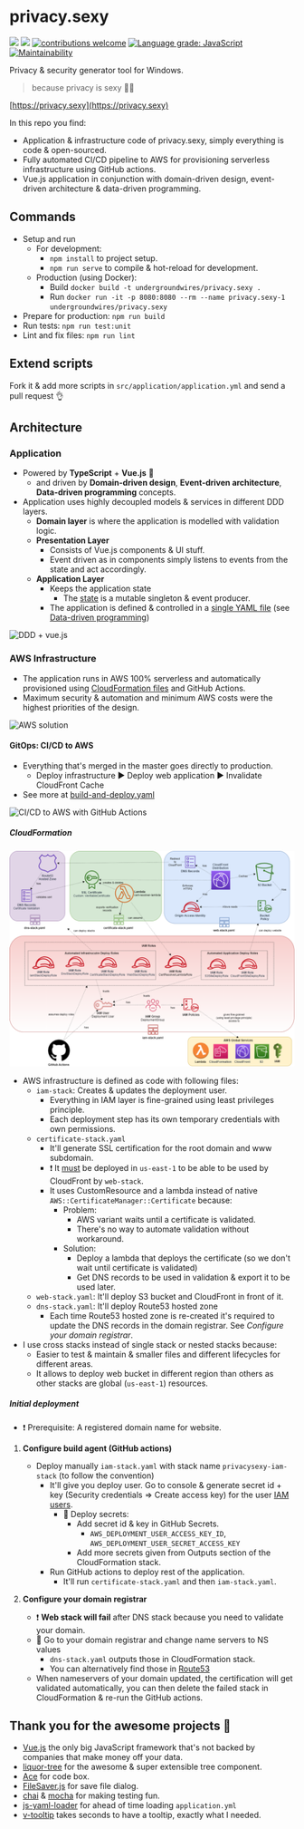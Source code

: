 # privacy.sexy
![](https://github.com/undergroundwires/privacy.sexy/workflows/Build%20&%20deploy/badge.svg) ![](https://snyk.io/test/github/undergroundwires/privacy.sexy/badge.svg) [![contributions welcome](https://img.shields.io/badge/contributions-welcome-brightgreen.svg?style=flat)](https://github.com/dwyl/goodparts/issues)  [![Language grade: JavaScript](https://img.shields.io/lgtm/grade/javascript/g/undergroundwires/privacy.sexy.svg?logo=lgtm&logoWidth=18)](https://lgtm.com/projects/g/undergroundwires/privacy.sexy/context:javascript) [![Maintainability](https://api.codeclimate.com/v1/badges/a99a88d28ad37a79dbf6/maintainability)](https://codeclimate.com/github/codeclimate/codeclimate/maintainability)

Privacy & security generator tool for Windows.

> because privacy is sexy 🍑🍆

[https://privacy.sexy](https://privacy.sexy)

In this repo you find:

- Application & infrastructure code of privacy.sexy, simply everything is code & open-sourced.
- Fully automated CI/CD pipeline to AWS for provisioning serverless infrastructure using GitHub actions.
- Vue.js application in conjunction with domain-driven design, event-driven architecture & data-driven programming.

## Commands

- Setup and run
  - For development:
    - `npm install` to project setup.
    - `npm run serve` to compile & hot-reload for development.
  - Production (using Docker):
    - Build `docker build -t undergroundwires/privacy.sexy .`
    - Run `docker run -it -p 8080:8080 --rm --name privacy.sexy-1 undergroundwires/privacy.sexy`
- Prepare for production: `npm run build`
- Run tests: `npm run test:unit`
- Lint and fix files: `npm run lint`

## Extend scripts

Fork it & add more scripts in `src/application/application.yml` and send a pull request 👌

## Architecture

### Application

- Powered by **TypeScript** + **Vue.js** 💪
  - and driven by **Domain-driven design**, **Event-driven architecture**, **Data-driven programming** concepts.
- Application uses highly decoupled models & services in different DDD layers.
  - **Domain layer** is where the application is modelled with validation logic.
  - **Presentation Layer**
    - Consists of Vue.js components & UI stuff.
    - Event driven as in components simply listens to events from the state and act accordingly.
  - **Application Layer**
    - Keeps the application state
      - The [state](src/application/State/ApplicationState.ts) is a mutable singleton & event producer.
    - The application is defined & controlled in a [single YAML file](`\application\application.yaml`) (see [Data-driven programming](https://en.wikipedia.org/wiki/Data-driven_programming))

![DDD + vue.js](docs/app-ddd.png)

### AWS Infrastructure

- The application runs in AWS 100% serverless and automatically provisioned using [CloudFormation files](/aws) and GitHub Actions.
- Maximum security & automation and minimum AWS costs were the highest priorities of the design.

![AWS solution](docs/aws-solution.png)

#### GitOps: CI/CD to AWS

- Everything that's merged in the master goes directly to production.
  - Deploy infrastructure ► Deploy web application ► Invalidate CloudFront Cache
- See more at [build-and-deploy.yaml](.GitHub/workflows/build-and-deploy.yaml)

![CI/CD to AWS with GitHub Actions](docs/ci-cd.png)

##### CloudFormation

![CloudFormation design](docs/aws-cloudformation.png)

- AWS infrastructure is defined as code with following files:
  - `iam-stack`: Creates & updates the deployment user.
    - Everything in IAM layer is fine-grained using least privileges principle.
    - Each deployment step has its own temporary credentials with own permissions.
  - `certificate-stack.yaml`
    - It'll generate SSL certification for the root domain and www subdomain.
    - ❗ It [must](https://aws.amazon.com/premiumsupport/knowledge-center/cloudfront-invalid-viewer-certificate/) be deployed in `us-east-1` to be able to be used by CloudFront by `web-stack`.
    - It uses CustomResource and a lambda instead of native `AWS::CertificateManager::Certificate` because:
      - Problem:
        - AWS variant waits until a certificate is validated.
        - There's no way to automate validation without workaround.
      - Solution:
        - Deploy a lambda that deploys the certificate (so we don't wait until certificate is validated)
        - Get DNS records to be used in validation & export it to be used later.
  - `web-stack.yaml`: It'll deploy S3 bucket and CloudFront in front of it.
  - `dns-stack.yaml`: It'll deploy Route53 hosted zone
    - Each time Route53 hosted zone is re-created it's required to update the DNS records in the domain registrar. See *Configure your domain registrar*.
- I use cross stacks instead of single stack or nested stacks because:
  - Easier to test & maintain & smaller files and different lifecycles for different areas.
  - It allows to deploy web bucket in different region than others as other stacks are global (`us-east-1`) resources.

##### Initial deployment

- ❗ Prerequisite: A registered domain name for website.

1. **Configure build agent (GitHub actions)**
   - Deploy manually `iam-stack.yaml` with stack name `privacysexy-iam-stack` (to follow the convention)
     - It'll give you deploy user. Go to console &  generate secret id + key (Security credentials => Create access key) for the user [IAM users](https://console.aws.amazon.com/iam/home#/users).
       - 🚶 Deploy secrets:
         - Add secret id & key in GitHub Secrets.
           - `AWS_DEPLOYMENT_USER_ACCESS_KEY_ID`, `AWS_DEPLOYMENT_USER_SECRET_ACCESS_KEY`
         - Add more secrets given from Outputs section of the CloudFormation stack.
     - Run GitHub actions to deploy rest of the application.
       - It'll run `certificate-stack.yaml` and then `iam-stack.yaml`.

2. **Configure your domain registrar**
   - ❗ **Web stack will fail** after DNS stack because you need to validate your domain.
   - 🚶 Go to your domain registrar and change name servers to NS values
     - `dns-stack.yaml` outputs those in CloudFormation stack.
     - You can alternatively find those in [Route53](https://console.aws.amazon.com/route53/home#hosted-zones)
   - When nameservers of your domain updated, the certification will get validated automatically, you can then delete the failed stack in CloudFormation & re-run the GitHub actions.

## Thank you for the awesome projects 🍺

- [Vue.js](https://vuejs.org/) the only big JavaScript framework that's not backed by companies that make money off your data.
- [liquor-tree](https://GitHub.com/amsik/liquor-tree) for the awesome & super extensible tree component.
- [Ace](https://ace.c9.io/) for code box.
- [FileSaver.js](https://GitHub.com/eligrey/FileSaver.js) for save file dialog.
- [chai](https://GitHub.com/chaijs/chai) & [mocha](https://GitHub.com/mochajs/mocha) for making testing fun.
- [js-yaml-loader](https://GitHub.com/wwilsman/js-yaml-loader) for ahead of time loading `application.yml`
- [v-tooltip](https://GitHub.com/Akryum/v-tooltip) takes seconds to have a tooltip, exactly what I needed.
